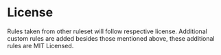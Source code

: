 # License
Rules taken from other ruleset will follow respective license.
Additional custom rules are added besides those mentioned above, these additional rules are MIT Licensed.
